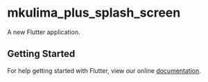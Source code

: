 # mkulima_plus_splash_screen

A new Flutter application.

## Getting Started

For help getting started with Flutter, view our online
[documentation](https://flutter.io/).
